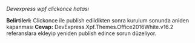 *Devexpress wpf clickonce hatası*

__Belirtileri:__
Clickonce ile publish edildikten sonra kurulum sonunda aniden kapanması
__Cevap:__
DevExpress.Xpf.Themes.Office2016White.v16.2 referanslara ekleyip yeniden publish edince 
sorun düzeliyor.
